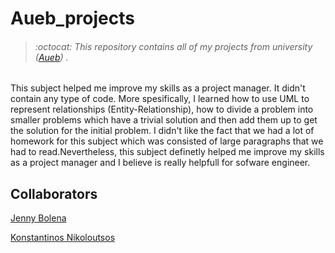 # Aueb_projects
> ###### :octocat: This repository contains all of my projects from university ([Aueb](https://www.aueb.gr/)) .

This subject helped me improve my skills as a project manager. It didn't contain any type of code.
More spesifically, I learned how to use UML to represent relationships (Entity-Relationship), how to divide a problem into smaller problems which have a trivial solution and then add them up to get the solution for the initial problem.
I didn't like the fact that we had a lot of homework for this subject which was consisted of large paragraphs that we had to read.Nevertheless, this subject definetly helped me improve my skills as a project manager and I believe is really helpfull for sofware engineer.


## Collaborators

[Jenny Bolena](https://github.com/jennybolena)

[Konstantinos Nikoloutsos](https://github.com/Nikoloutsos)
